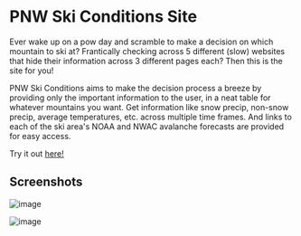 # PNW Ski Conditions Site

Ever wake up on a pow day and scramble to make a decision on which mountain to ski at? Frantically checking across 5 different (slow) websites that hide their information across 3 different pages each? Then this is the site for you!

PNW Ski Conditions aims to make the decision process a breeze by providing only the important information to the user, in a neat table for whatever mountains you want. Get information like snow precip, non-snow precip, average temperatures, etc. across multiple time frames. And links to each of the ski area's NOAA and NWAC avalanche forecasts are provided for easy access.

Try it out [here!](https://akulakovsky.github.io/pnw-ski-conditions/)

## Screenshots
![image](https://user-images.githubusercontent.com/22990262/150695824-1df8652f-bc87-456a-bebc-4df634aa4a46.png)

![image](https://user-images.githubusercontent.com/22990262/150695843-7ae23c0f-ca47-431c-93c5-5168fb931540.png)
